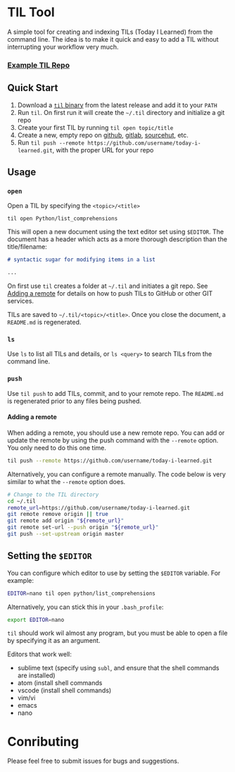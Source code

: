 # TIL Tool

A simple tool for creating and indexing TILs (Today I Learned) from the command line.  The idea is to make it quick and easy to add a TIL without interrupting your workflow very much.

### [Example TIL Repo](https://www.github.com/danielecook/til)

## Quick Start

1. Download a [`til` binary](https://github.com/danielecook/TIL/releases) from the latest release and add it to your `PATH`
2. Run `til`. On first run it will create the `~/.til` directory and initialize a git repo
3. Create your first TIL by running `til open topic/title`
4. Create a new, empty repo on [github](https://www.github.com), [gitlab](https://www.gitlab.com), [sourcehut](https://sourcehut.org/), etc.
5. Run `til push --remote https://github.com/username/today-i-learned.git`, with the proper URL for your repo

## Usage

### `open`

Open a TIL by specifying the `<topic>/<title>`

```shell
til open Python/list_comprehensions
```

This will open a new document using the text editor set using `$EDITOR`. The document has a header which acts as a more thorough description than the title/filename:

```markdown
# syntactic sugar for modifying items in a list

...
```

On first use `til` creates a folder at `~/.til` and initiates a git repo. See [Adding a remote](#Adding-a-remote) for details on how to push TILs to GitHub or other GIT services.

TILs are saved to `~/.til/<topic>/<title>`. Once you close the document, a `README.md` is regenerated.

### `ls`

Use `ls` to list all TILs and details, or `ls <query>` to search TILs from the command line.

### `push`

Use `til push` to add TILs, commit, and to your remote repo. The `README.md` is regenerated prior to any files being pushed.

#### Adding a remote

When adding a remote, you should use a new remote repo. You can add or update the remote by using the push command with the `--remote` option. You only need to do this one time.

```bash
til push --remote https://github.com/username/today-i-learned.git
```

Alternatively, you can configure a remote manually. The code below is very similar to what the `--remote` option does.

```bash
# Change to the TIL directory
cd ~/.til
remote_url=https://github.com/username/today-i-learned.git
git remote remove origin || true
git remote add origin "${remote_url}"
git remote set-url --push origin "${remote_url}"
git push --set-upstream origin master
```

## Setting the `$EDITOR`

You can configure which editor to use by setting the `$EDITOR` variable. For example:

```bash
EDITOR=nano til open python/list_comprehensions
```

Alternatively, you can stick this in your `.bash_profile`:

```bash
export EDITOR=nano
```

`til` should work wil almost any program, but you must be able to open a file by specifying it as an argument.

Editors that work well:

* sublime text (specify using `subl`, and ensure that the shell commands are installed)
* atom (install shell commands
* vscode (install shell commands)
* vim/vi
* emacs
* nano

# Conributing

Please feel free to submit issues for bugs and suggestions.
